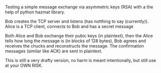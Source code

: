 Testing a simple message exchange via asymmetric keys (RSA) with a the help of python hazmat library.

Bob creates the TCP server and listens (has notthing to say (currently)).
Alice is a TCP client, connects to Bob and has a secret message

Both Alice and Bob exchange their pubic keys (in plaintext), then the Alice tells how long the message is (in blocks of 128 bytes), Bob agrees and receives the chucks and reconstructs the message. 
The confirmation messages (similar like ACK) are sent in plaintext.

This is still a very drafty version, no harm is meant intentionally, but still use at your OWN RISK.
